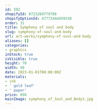 ```yaml
---
id: 592
shopifyId: 8723269779786
shopifyOptionId: 47772444459338
order: 31
title: Symphony of soul and body
slug: symphony-of-soul-and-body
url: art-works/symphony-of-soul-and-body
aliases: []
categories:
- graphics
inStock: true
isVisible: true
height: 70
width: 50
date: 2023-01-01T00:00:00Z
materials:
- ink
- ' gold leaf'
- ' paper'
price: 850
mainImage: symphony_of_Soul_and_Body1.jpg
---
```

